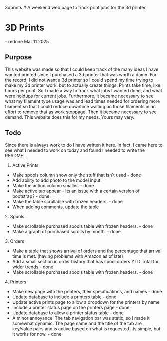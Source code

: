 3dprints # A weekend web page to track print jobs for the 3d printer.

<h1>3D Prints</h1> - redone Mar 11 2025

<h2>Purpose</h2>

This website was made so that I could keep track of the many ideas I have wanted printed since I purchased a 3d printer that was worth a damn.  For the record, I did not want a 3d printer so I could spend my time trying to make my 3d printer work, but to actually create things.  Prints take time, like hours per print.  So I made a way to track what jobs I wanted done, and what were holdups for current jobs.  Furthermore, it  became necessary to see what my filament type usage was and lead times needed for ordering more filament so that I could reduce downtime waiting on those filaments in an effort to remove that as work stoppage.  Then it became necessary to see demand.  This website does this for my needs.  Yours may vary.

<h2>Todo</h2>
Since there is always work to do I have written it here.  In fact, I came here to see what I needed to work on today and found I needed to write the README.

1. Active Prints
<ul>
  <li>Make spools column show only the stuff that isn't used - done</li>
  <li>Add ability to add photo to the model input </li>
  <li>Make the action column smaller. - done</li>
  <li>Make active tab appear - Its an issue with a certain version of bootstrap? - done.</li>
  <li>Make the table scrollable with frozen headers. - done</li>
  <li>When adding comments, update the table</li>
</ul>
2. Spools
<ul>
  <li>Make scrollable purchased spools table with frozen headers. - done</li>
  <li>Make a graph of purchased scrolls by month. - done</li>
</ul>
3. Orders
<ul>
  <li> Make a table that shows arrival of orders and the percentage that arrival time is met.  (having problems with Amazon as of late) </li>
  <li>Add a small section in order history that has spool orders YTD Total for wider trends - done</li>
  <li>Make scrollable purchased spools table with frozen headers. - done</li>
</ul>
4. Printers
<ul>
  <li>Make new page with the printers, their specifications, and names - done</li>
  <li>Update database to include a printers table - done</li>
  <li>Update active prints page to allow a dropdown for the printers by name</li>
  <li>Include a printer status page on the printers page - done</li>
  <li>Update database to allow a printer status table - done</li>
  <li>A minor annoyance.  The tab navigation bar was static, so I made it somewhat dynamic.  The page name and the title of the tab are key/value pairs and is active based on what is requested.  Its simple, but it works for now. - done</li>
</ul>

